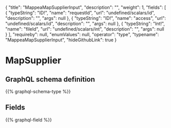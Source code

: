 {
  "title": "MappeaMapSupplierInput",
  "description": "",
  "weight": 1,
  "fields": [
    {
      "typeString": "ID!",
      "name": "requestId",
      "url": "undefined/scalars/id",
      "description": "",
      "args": null
    },
    {
      "typeString": "ID!",
      "name": "access",
      "url": "undefined/scalars/id",
      "description": "",
      "args": null
    },
    {
      "typeString": "Int!",
      "name": "fileId",
      "url": "undefined/scalars/int",
      "description": "",
      "args": null
    }
  ],
  "requireby": null,
  "enumValues": null,
  "operator": "type",
  "typename": "MappeaMapSupplierInput",
  "hideGithubLink": true
}
# MapSupplier
## GraphQL schema definition

{{% graphql-schema-type %}}

## Fields

{{% graphql-field %}}

